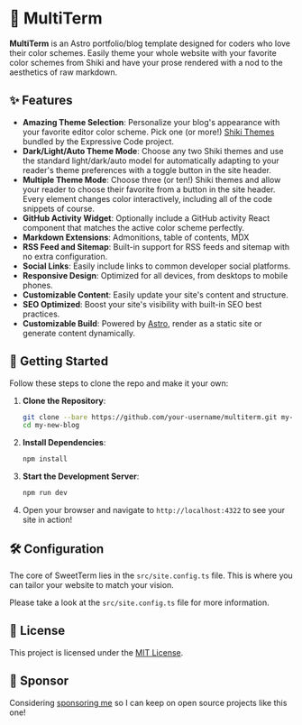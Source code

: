 # 🌟 MultiTerm

**MultiTerm** is an Astro portfolio/blog template designed for coders who love their color schemes. Easily theme your whole website with your favorite color schemes from Shiki and have your prose rendered with a nod to the aesthetics of raw markdown.

<!-- ![SweetTerm Example Website](https://i.imgur.com/nmE2HPM.png) -->

## ✨ Features

- **Amazing Theme Selection**: Personalize your blog's appearance with your favorite editor color scheme. Pick one (or more!) [Shiki Themes](https://expressive-code.com/guides/themes/#available-themes) bundled by the Expressive Code project.
- **Dark/Light/Auto Theme Mode**: Choose any two Shiki themes and use the standard light/dark/auto model for automatically adapting to your reader's theme preferences with a toggle button in the site header.
- **Multiple Theme Mode**: Choose three (or ten!) Shiki themes and allow your reader to choose their favorite from a button in the site header. Every element changes color interactively, including all of the code snippets of course.
- **GitHub Activity Widget**: Optionally include a GitHub activity React component that matches the active color scheme perfectly.
- **Markdown Extensions**: Admonitions, table of contents, MDX
- **RSS Feed and Sitemap**: Built-in support for RSS feeds and sitemap with no extra configuration.
- **Social Links**: Easily include links to common developer social platforms.
- **Responsive Design**: Optimized for all devices, from desktops to mobile phones.
- **Customizable Content**: Easily update your site's content and structure.
- **SEO Optimized**: Boost your site's visibility with built-in SEO best practices.
- **Customizable Build**: Powered by [Astro](https://astro.build/), render as a static site or generate content dynamically.

## 🚀 Getting Started

Follow these steps to clone the repo and make it your own:

1. **Clone the Repository**:
    ```bash
    git clone --bare https://github.com/your-username/multiterm.git my-new-blog
    cd my-new-blog
    ```

2. **Install Dependencies**:
    ```bash
    npm install
    ```

3. **Start the Development Server**:
    ```bash
    npm run dev
    ```

4. Open your browser and navigate to `http://localhost:4322` to see your site in action!

## 🛠️ Configuration

The core of SweetTerm lies in the `src/site.config.ts` file. This is where you can tailor your website to match your vision. 

Please take a look at the `src/site.config.ts` file for more information.

## 📄 License

This project is licensed under the [MIT License](LICENSE).

## 🩷 Sponsor
Considering [sponsoring me]() so I can keep on open source projects like this one!